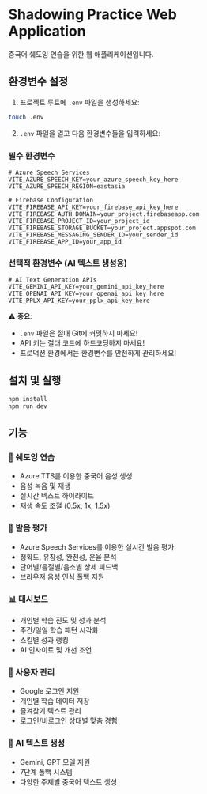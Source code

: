 # Shadowing Practice Web Application

중국어 쉐도잉 연습을 위한 웹 애플리케이션입니다.

## 환경변수 설정

1. 프로젝트 루트에 `.env` 파일을 생성하세요:
```bash
touch .env
```

2. `.env` 파일을 열고 다음 환경변수들을 입력하세요:

### 필수 환경변수
```env
# Azure Speech Services
VITE_AZURE_SPEECH_KEY=your_azure_speech_key_here
VITE_AZURE_SPEECH_REGION=eastasia

# Firebase Configuration
VITE_FIREBASE_API_KEY=your_firebase_api_key_here
VITE_FIREBASE_AUTH_DOMAIN=your_project.firebaseapp.com
VITE_FIREBASE_PROJECT_ID=your_project_id
VITE_FIREBASE_STORAGE_BUCKET=your_project.appspot.com
VITE_FIREBASE_MESSAGING_SENDER_ID=your_sender_id
VITE_FIREBASE_APP_ID=your_app_id
```

### 선택적 환경변수 (AI 텍스트 생성용)
```env
# AI Text Generation APIs
VITE_GEMINI_API_KEY=your_gemini_api_key_here
VITE_OPENAI_API_KEY=your_openai_api_key_here
VITE_PPLX_API_KEY=your_pplx_api_key_here
```

⚠️ **중요**: 
- `.env` 파일은 절대 Git에 커밋하지 마세요!
- API 키는 절대 코드에 하드코딩하지 마세요!
- 프로덕션 환경에서는 환경변수를 안전하게 관리하세요!

## 설치 및 실행

```bash
npm install
npm run dev
```

## 기능

### 🎤 쉐도잉 연습
- Azure TTS를 이용한 중국어 음성 생성
- 음성 녹음 및 재생
- 실시간 텍스트 하이라이트
- 재생 속도 조절 (0.5x, 1x, 1.5x)

### 🎯 발음 평가
- Azure Speech Services를 이용한 실시간 발음 평가
- 정확도, 유창성, 완전성, 운율 분석
- 단어별/음절별/음소별 상세 피드백
- 브라우저 음성 인식 폴백 지원

### 📊 대시보드
- 개인별 학습 진도 및 성과 분석
- 주간/일일 학습 패턴 시각화
- 스킬별 성과 랭킹
- AI 인사이트 및 개선 조언

### 🔐 사용자 관리
- Google 로그인 지원
- 개인별 학습 데이터 저장
- 즐겨찾기 텍스트 관리
- 로그인/비로그인 상태별 맞춤 경험

### 🤖 AI 텍스트 생성
- Gemini, GPT 모델 지원
- 7단계 폴백 시스템
- 다양한 주제별 중국어 텍스트 생성
